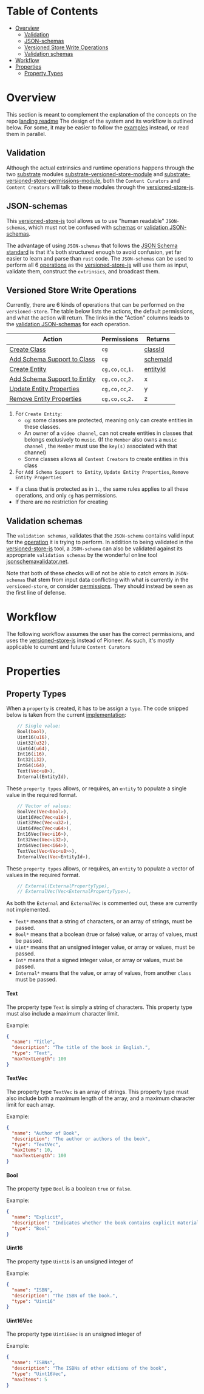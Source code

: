 Table of Contents
=================

<!-- TOC START min:1 max:3 link:true asterisk:false update:true -->
- [Overview](#overview)
  - [Validation](#validation)
  - [JSON-schemas](#json-schemas)
  - [Versioned Store Write Operations](#versioned-store-write-operations)
  - [Validation schemas](#validation-schemas)
- [Workflow](#workflow)
- [Properties](#properties)
  - [Property Types](#property-types)
<!-- TOC END -->

# Overview

This section is meant to complement the explanation of the concepts on the repo [landing readme](../README.md)
The design of the system and its workflow is outlined below. For some, it may be easier to follow the [examples](examples) instead, or read them in parallel.

## Validation
Although the actual extrinsics and runtime operations happens through the two [substrate](https://github.com/paritytech/substrate) modules [substrate-versioned-store-module](https://github.com/Joystream/substrate-versioned-store-module) and [substrate-versioned-store-permissions-module](https://github.com/Joystream/substrate-versioned-store-permissions-module), both the `Content Curators` and `Content Creators` will talk to these modules through the [versioned-store-js](https://github.com/Joystream/versioned-store-js).

## JSON-schemas
This [versioned-store-js](https://github.com/Joystream/versioned-store-js) tool allows us to use "human readable" `JSON-schemas`, which must not be confused with [schemas](../README.md#schemas) or [validation JSON-schemas](#validation-schemas).

The advantage of using `JSON-schemas` that follows the [JSON Schema standard](https://json-schema.org/) is that it's both structured enough to avoid confusion, yet far easier to learn and parse than `rust` code. The `JSON-schemas` can be used to perform all 6 [operations](#versioned-store-write-operations) as the [versioned-store-js](https://github.com/Joystream/versioned-store-js) will use them as input, validate them, construct the `extrinsics`, and broadcast them.

## Versioned Store Write Operations
Currently, there are 6 kinds of operations that can be performed on the `versioned-store`. The table below lists the actions, the default permissions, and what the action will return. The links in the "Action" columns leads to the [validation JSON-schemas](#validation-schemas) for each operation.

| Action                                                                                | Permissions      | Returns          |
|---------------------------------------------------------------------------------------|------------------|------------------|
| [Create Class](schema-standards/CreateClass.schema.json)                              |`cg`              | [classId]()      |
| [Add Schema Support to Class](schema-standards/AddClassSchema.schema.json)            |`cg`              | [schemaId]()     |
| [Create Entity](schema-standards/CreateEntity.schema.json)                            |`cg,co,cc`,`1.`   | [entityId]()     |
| [Add Schema Support to Entity](schema-standards/AddSchemaSupportToEntity.schema.json) |`cg,co,cc`,`2.`   | x                |
| [Update Entity Properties](schema-standards/UpdateEntityProperties.schema.json)       |`cg,co,cc`,`2.`   | y                |
| [Remove Entity Properties](schema-standards/RemoveEntityProperties.schema.json)       |`cg,co,cc`,`2.`   | z                |

1. For `Create Entity`:
    - `cg`: some classes are protected, meaning only  can create entities in these classes.
    - An owner of a `video channel`, can not create entities in classes that belongs exclusively to `music`. (If the `Member` also owns a `music channel` , the `Member` must use the `key(s)` associated with that channel)
    - Some classes allows all `Content Creators` to create entities in this class
2. For `Add Schema Support to Entity`, `Update Entity Properties`, `Remove Entity Properties`
  - If a class that is protected as in `1.`, the same rules applies to all these operations, and only `cg` has permissions.
  - If there are no restriction for creating

## Validation schemas

The `validation schemas`, validates that the `JSON-schema` contains valid input for the [operation](#versioned-store-write-operations) it is trying to perform. In addition to being validated in the [versioned-store-js](https://github.com/Joystream/versioned-store-js) tool, a `JSON-schema` can also be validated against its appropriate `validation schemas` by the wonderful online tool [jsonschemavalidator.net](https://www.jsonschemavalidator.net/).

Note that both of these checks will of not be able to catch errors in `JSON-schemas` that stem from input data conflicting with what is currently in the `versioned-store`, or consider [permissions](../README.md#permissions). They should instead be seen as the first line of defense.

# Workflow

The following workflow assumes the user has the correct permissions, and uses the [versioned-store-js](https://github.com/Joystream/versioned-store-js) instead of Pioneer. As such, it's mostly applicable to current and future `Content Curators`

# Properties

## Property Types

When a `property` is created, it has to be assign a `type`. The code snipped below is taken from the current [implementation](https://github.com/Joystream/substrate-versioned-store/blob/master/src/lib.rs):

```rust
    // Single value:
    Bool(bool),
    Uint16(u16),
    Uint32(u32),
    Uint64(u64),
    Int16(i16),
    Int32(i32),
    Int64(i64),
    Text(Vec<u8>),
    Internal(EntityId),
```
These `property types` allows, or requires, an `entity` to populate a single value in the required format.

```rust
    // Vector of values:
    BoolVec(Vec<bool>),
    Uint16Vec(Vec<u16>),
    Uint32Vec(Vec<u32>),
    Uint64Vec(Vec<u64>),
    Int16Vec(Vec<i16>),
    Int32Vec(Vec<i32>),
    Int64Vec(Vec<i64>),
    TextVec(Vec<Vec<u8>>),
    InternalVec(Vec<EntityId>),

```

These `property types` allows, or requires, an `entity` to populate a vector of values in the required format.


```rust
    // External(ExternalPropertyType),
    // ExternalVec(Vec<ExternalPropertyType>),
```

As both the `External` and `ExternalVec` is commented out, these are currently not implemented.

- `Text*` means that a string of characters, or an array of strings, must be passed.
- `Bool*` means that a boolean (true or false) value, or array of values, must be passed.
- `Uint*` means that an unsigned integer value, or array or values, must be passed.
- `Int*` means that a signed integer value, or array or values, must be passed.
- `Internal*` means that the value, or array of values, from another `class` must be passed.

#### Text
The property type `Text` is simply a string of characters. This property type must also include a maximum character limit.

Example:
```json
{
  "name": "Title",
  "description": "The title of the book in English.",
  "type": "Text",
  "maxTextLength": 100
}
```

#### TextVec
The property type `TextVec` is an array of strings. This property type must also include both a maximum length of the array, and a maximum character limit for each array.

Example:
```json
{
  "name": "Author of Book",
  "description": "The author or authors of the book",
  "type": "TextVec",
  "maxItems": 10,
  "maxTextLength": 100
}
```

#### Bool
The property type `Bool` is a boolean `true` or `false`.

Example:
```json
{
  "name": "Explicit",
  "description": "Indicates whether the book contains explicit material.",
  "type": "Bool"
}
```

#### Uint16
The property type `Uint16` is an unsigned integer of

Example:
```json
{
  "name": "ISBN",
  "description": "The ISBN of the book.",
  "type": "Uint16"
}
```

#### Uint16Vec
The property type `Uint16Vec` is an unsigned integer of

Example:
```json
{
  "name": "ISBNs",
  "description": "The ISBNs of other editions of the book",
  "type": "Uint16Vec",
  "maxItems": 5
}
```
